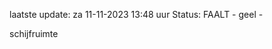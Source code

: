 laatste update: 
za 11-11-2023 13:48   uur 
Status: FAALT - geel - 
<div class="service Y">schijfruimte</div>